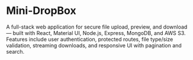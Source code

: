# Mini-DropBox
A full-stack web application for secure file upload, preview, and download — built with React, Material UI, Node.js, Express, MongoDB, and AWS S3. Features include user authentication, protected routes, file type/size validation, streaming downloads, and responsive UI with pagination and search.
